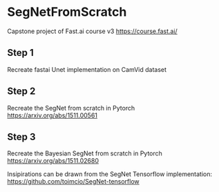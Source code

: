 # SegNetFromScratch
Capstone project of Fast.ai course v3 https://course.fast.ai/

## Step 1 
Recreate fastai Unet implementation on CamVid dataset

## Step 2
Recreate the SegNet from scratch in Pytorch
https://arxiv.org/abs/1511.00561

## Step 3
Recreate the Bayesian SegNet from scratch in Pytorch
https://arxiv.org/abs/1511.02680

Insipirations can be drawn from the SegNet Tensorflow implementation:
https://github.com/toimcio/SegNet-tensorflow
